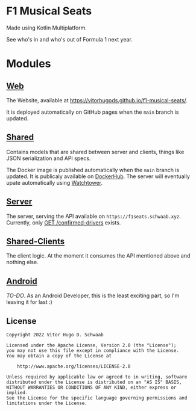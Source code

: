 # F1 Musical Seats
Made using Kotlin Multiplatform.

See who's in and who's out of Formula 1 next year.


# Modules

## [Web](https://github.com/vitorhugods/f1-musical-seats/tree/main/web)
The Website, available at https://vitorhugods.github.io/f1-musical-seats/.

It is deployed automatically on GitHub pages when the `main` branch is updated.

## [Shared](https://github.com/vitorhugods/f1-musical-seats/tree/main/shared)
Contains models that are shared between server and clients, things like JSON serialization and API specs.

The Docker image is published automatically when the `main` branch is updated. It is publicaly available on [DockerHub](https://hub.docker.com/repository/docker/vitorhugods/f1-musical-seats-server).
The server will eventually upate automatically using [Watchtower](https://github.com/containrrr/watchtower).

## [Server](https://github.com/vitorhugods/f1-musical-seats/tree/main/server)
The server, serving the API available on `https://f1seats.schwaab.xyz`. Currently, only [GET /confirmed-drivers](https://f1seats.schwaab.xyz/confirmed-drivers) exists.

## [Shared-Clients](https://github.com/vitorhugods/f1-musical-seats/tree/main/shared-clients)
The client logic. At the moment it consumes the API mentioned above and nothing else.

## [Android](https://github.com/vitorhugods/f1-musical-seats/tree/main/android)
_TO-DO_. As an Android Developer, this is the least exciting part, so I'm leaving it for last :)

License
-------

    Copyright 2022 Vitor Hugo D. Schwaab

    Licensed under the Apache License, Version 2.0 (the "License");
    you may not use this file except in compliance with the License.
    You may obtain a copy of the License at

        http://www.apache.org/licenses/LICENSE-2.0

    Unless required by applicable law or agreed to in writing, software
    distributed under the License is distributed on an "AS IS" BASIS,
    WITHOUT WARRANTIES OR CONDITIONS OF ANY KIND, either express or implied.
    See the License for the specific language governing permissions and
    limitations under the License.
